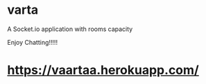 # varta
A Socket.io application with rooms capacity


Enjoy Chatting!!!!!

# https://vaartaa.herokuapp.com/
